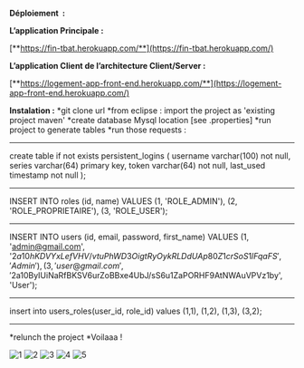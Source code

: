 **Déploiement  :**

**L’application Principale :**

[**https://fin-tbat.herokuapp.com/**](https://fin-tbat.herokuapp.com/)

**L’application Client de l’architecture Client/Server :**

 [**https://logement-app-front-end.herokuapp.com/**](https://logement-app-front-end.herokuapp.com/)
 
**Instalation :**
 *git clone url
 *from eclipse : import the project as 'existing project maven'
 *create database Mysql location [see .properties]
 *run project to generate tables
 *run those requests : 
 *******************
 create table if not exists persistent_logins ( 
     username varchar(100) not null, 
     series varchar(64) primary key, 
     token varchar(64) not null, 
     last_used timestamp not null
);

 *******************

INSERT INTO roles (id, name) VALUES 
(1, 'ROLE_ADMIN'),
(2, 'ROLE_PROPRIETAIRE'),
(3, 'ROLE_USER');

 *******************

INSERT INTO users (id, email, password, first_name) VALUES 
(1, 'admin@gmail.com', '$2a$10$hKDVYxLefVHV/vtuPhWD3OigtRyOykRLDdUAp80Z1crSoS1lFqaFS', 'Admin'),
(3, 'user@gmail.com', '$2a$10$ByIUiNaRfBKSV6urZoBBxe4UbJ/sS6u1ZaPORHF9AtNWAuVPVz1by', 'User');

 *******************

insert into users_roles(user_id, role_id) values
(1,1),
(1,2),
(1,3),
(3,2);

  *******************
  
*relunch the project 
*Voilaaa !
 
![1](https://user-images.githubusercontent.com/59047199/121256324-54ede280-c8a4-11eb-99cd-8021058b23b6.png)
![2](https://user-images.githubusercontent.com/59047199/121256351-5e774a80-c8a4-11eb-92c3-775b7194279e.png)
![3](https://user-images.githubusercontent.com/59047199/121256380-659e5880-c8a4-11eb-979d-b99f3208cf9a.png)
![4](https://user-images.githubusercontent.com/59047199/121256393-6a630c80-c8a4-11eb-8e43-2bdfdc9f77e2.png)
![5](https://user-images.githubusercontent.com/59047199/121256408-6f27c080-c8a4-11eb-93c2-bb03dc44477b.png)
